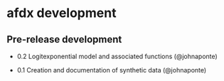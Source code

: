 # afdx development

## Pre-release development

* 0.2  Logitexponential model and associated functions (@johnaponte)

* 0.1  Creation and documentation of synthetic data (@johnaponte) 